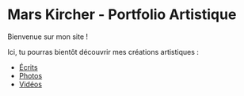 # Mars Kircher - Portfolio Artistique

Bienvenue sur mon site !  

Ici, tu pourras bientôt découvrir mes créations artistiques :  
- [Écrits](Écrits/README.md)  
- [Photos](Photos/README.md)  
- [Vidéos](Vidéos/README.md)
